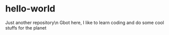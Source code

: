 # hello-world
Just another repository\n
Gbot here, I like to learn coding and do some cool stuffs for the planet
